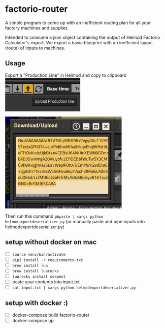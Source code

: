 # factorio-router
A simple program to come up with an inefficient routing plan for all your factory machines and supplies.

Intended to consume a json object containing the output of Helmod Factorio Calculator's export. We export a basic blueprint with an inefficient layout (route) of inputs to machines.

## Usage
Export a "Production Line" in Helmod and copy to clipboard
![buttonToExportProductionLineInHelmod.png](resources/buttonToExportProductionLineInHelmod.png)

![productionLineStringExport.png](resources/productionLineStringExport.png)

Then run this command
`pbpaste | xargs python helmodexportdeserializer.py` (or manually paste and pipe inputs into helmodexportdeserializer.py)

## setup without docker on mac
- [ ] `source venv/bin/activate`
- [ ] `pip3 install -r requirements.txt`
- [ ] `brew install lua`
- [ ] `brew install luarocks`
- [ ] `luarocks install serpent`
- [ ] paste your contents into input.txt
- [ ] `cat input.txt | xargs python helmodexportdeserializer.py`

## setup with docker :)
- [ ] docker-compose build factorio-router
- [ ] docker-compose up